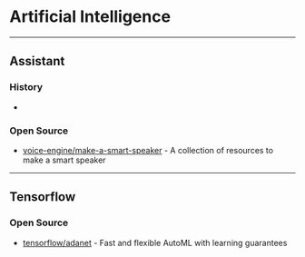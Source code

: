 # Artificial Intelligence

---
## Assistant

### History
- 


### Open Source
- [voice-engine/make-a-smart-speaker](https://github.com/voice-engine/make-a-smart-speaker) - A collection of resources to make a smart speaker


---
## Tensorflow

### Open Source
- [tensorflow/adanet](https://github.com/tensorflow/adanet) - Fast and flexible AutoML with learning guarantees
